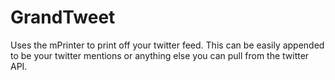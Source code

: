 GrandTweet
==========

Uses the mPrinter to print off your twitter feed. This can be easily appended to be your twitter mentions or anything else you can pull from the twitter API.
